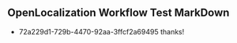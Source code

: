 ## OpenLocalization Workflow Test MarkDown
* 72a229d1-729b-4470-92aa-3ffcf2a69495 
thanks!<!--HONumber=Mar16_HO2-->
